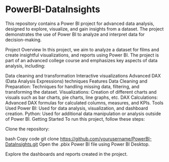 # PowerBI-DataInsights

This repository contains a Power BI project for advanced data analysis, designed to explore, visualize, and gain insights from a dataset. The project demonstrates the use of Power BI to analyze and interpret data for decision-making.

Project Overview
In this project, we aim to analyze a dataset for films and create insightful visualizations, and reports using Power BI. The project is part of an advanced college course and emphasizes key aspects of data analysis, including:

Data cleaning and transformation
Interactive visualizations
Advanced DAX (Data Analysis Expressions) techniques
Features
Data Cleaning and Preparation: Techniques for handling missing data, filtering, and transforming the dataset.
Visualizations: Creation of different charts and visuals such as bar charts, pie charts, line graphs, etc.
DAX Calculations: Advanced DAX formulas for calculated columns, measures, and KPIs.
Tools Used
Power BI: Used for data analysis, visualization, and dashboard creation.
Python: Used for additional data manipulation or analysis outside of Power BI.
Getting Started
To run this project, follow these steps:

Clone the repository:

bash
Copy code
git clone https://github.com/yourusername/PowerBI-DataInsights.git
Open the .pbix Power BI file using Power BI Desktop.

Explore the dashboards and reports created in the project.

